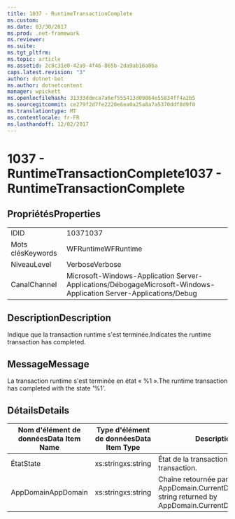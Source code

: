```yaml
---
title: 1037 - RuntimeTransactionComplete
ms.custom: 
ms.date: 03/30/2017
ms.prod: .net-framework
ms.reviewer: 
ms.suite: 
ms.tgt_pltfrm: 
ms.topic: article
ms.assetid: 2c8c31e0-42a9-4f46-865b-2da9ab16a0ba
caps.latest.revision: "3"
author: dotnet-bot
ms.author: dotnetcontent
manager: wpickett
ms.openlocfilehash: 31333ddeca7a6ef555413d09864e55834ff4a2b5
ms.sourcegitcommit: ce279f2d7fe2220e6ea0a25a8a7a5370ddf8d9f0
ms.translationtype: MT
ms.contentlocale: fr-FR
ms.lasthandoff: 12/02/2017
---
```

# <a name="1037---runtimetransactioncomplete"></a><span data-ttu-id="9ad8f-102">1037 - RuntimeTransactionComplete</span><span class="sxs-lookup"><span data-stu-id="9ad8f-102">1037 - RuntimeTransactionComplete</span></span>
## <a name="properties"></a><span data-ttu-id="9ad8f-103">Propriétés</span><span class="sxs-lookup"><span data-stu-id="9ad8f-103">Properties</span></span>  
  
|||  
|-|-|  
|<span data-ttu-id="9ad8f-104">ID</span><span class="sxs-lookup"><span data-stu-id="9ad8f-104">ID</span></span>|<span data-ttu-id="9ad8f-105">1037</span><span class="sxs-lookup"><span data-stu-id="9ad8f-105">1037</span></span>|  
|<span data-ttu-id="9ad8f-106">Mots clés</span><span class="sxs-lookup"><span data-stu-id="9ad8f-106">Keywords</span></span>|<span data-ttu-id="9ad8f-107">WFRuntime</span><span class="sxs-lookup"><span data-stu-id="9ad8f-107">WFRuntime</span></span>|  
|<span data-ttu-id="9ad8f-108">Niveau</span><span class="sxs-lookup"><span data-stu-id="9ad8f-108">Level</span></span>|<span data-ttu-id="9ad8f-109">Verbose</span><span class="sxs-lookup"><span data-stu-id="9ad8f-109">Verbose</span></span>|  
|<span data-ttu-id="9ad8f-110">Canal</span><span class="sxs-lookup"><span data-stu-id="9ad8f-110">Channel</span></span>|<span data-ttu-id="9ad8f-111">Microsoft-Windows-Application Server-Applications/Débogage</span><span class="sxs-lookup"><span data-stu-id="9ad8f-111">Microsoft-Windows-Application Server-Applications/Debug</span></span>|  
  
## <a name="description"></a><span data-ttu-id="9ad8f-112">Description</span><span class="sxs-lookup"><span data-stu-id="9ad8f-112">Description</span></span>  
 <span data-ttu-id="9ad8f-113">Indique que la transaction runtime s'est terminée.</span><span class="sxs-lookup"><span data-stu-id="9ad8f-113">Indicates the runtime transaction has completed.</span></span>  
  
## <a name="message"></a><span data-ttu-id="9ad8f-114">Message</span><span class="sxs-lookup"><span data-stu-id="9ad8f-114">Message</span></span>  
 <span data-ttu-id="9ad8f-115">La transaction runtime s'est terminée en état « %1 ».</span><span class="sxs-lookup"><span data-stu-id="9ad8f-115">The runtime transaction has completed with the state '%1'.</span></span>  
  
## <a name="details"></a><span data-ttu-id="9ad8f-116">Détails</span><span class="sxs-lookup"><span data-stu-id="9ad8f-116">Details</span></span>  
  
|<span data-ttu-id="9ad8f-117">Nom d'élément de données</span><span class="sxs-lookup"><span data-stu-id="9ad8f-117">Data Item Name</span></span>|<span data-ttu-id="9ad8f-118">Type d'élément de données</span><span class="sxs-lookup"><span data-stu-id="9ad8f-118">Data Item Type</span></span>|<span data-ttu-id="9ad8f-119">Description</span><span class="sxs-lookup"><span data-stu-id="9ad8f-119">Description</span></span>|  
|--------------------|--------------------|-----------------|  
|<span data-ttu-id="9ad8f-120">État</span><span class="sxs-lookup"><span data-stu-id="9ad8f-120">State</span></span>|<span data-ttu-id="9ad8f-121">xs:string</span><span class="sxs-lookup"><span data-stu-id="9ad8f-121">xs:string</span></span>|<span data-ttu-id="9ad8f-122">État de la transaction.</span><span class="sxs-lookup"><span data-stu-id="9ad8f-122">The state of the transaction.</span></span>|  
|<span data-ttu-id="9ad8f-123">AppDomain</span><span class="sxs-lookup"><span data-stu-id="9ad8f-123">AppDomain</span></span>|<span data-ttu-id="9ad8f-124">xs:string</span><span class="sxs-lookup"><span data-stu-id="9ad8f-124">xs:string</span></span>|<span data-ttu-id="9ad8f-125">Chaîne retournée par AppDomain.CurrentDomain.FriendlyName.</span><span class="sxs-lookup"><span data-stu-id="9ad8f-125">The string returned by AppDomain.CurrentDomain.FriendlyName.</span></span>|
